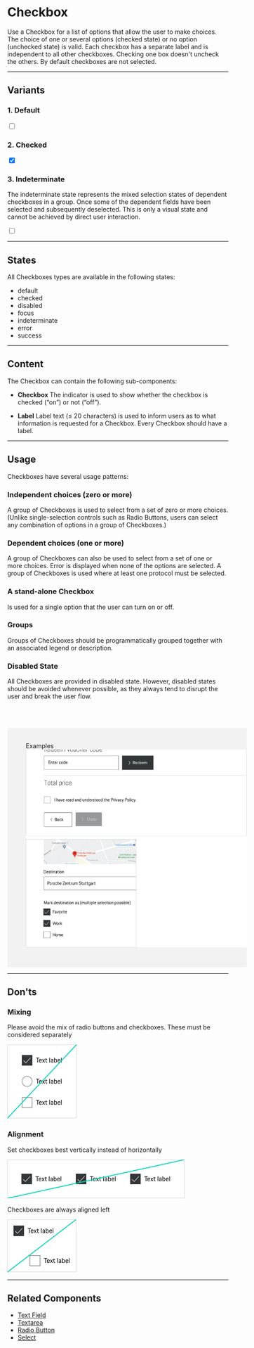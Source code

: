 # Checkbox

Use a Checkbox for a list of options that allow the user to make choices. The choice of one or several options (checked state) or no option (unchecked state) is valid. Each checkbox has a separate label and is independent to all other checkboxes. Checking one box doesn't uncheck the others. By default checkboxes are not selected.

---

## Variants

### 1. Default  

<p-checkbox-wrapper label="Some label"><input type="checkbox" name="some-name"></p-checkbox-wrapper>

### 2. Checked

<p-checkbox-wrapper label="Some label"><input type="checkbox" name="some-name" checked="checked"></p-checkbox-wrapper>

### 3. Indeterminate
The indeterminate state represents the mixed selection states of dependent checkboxes in a group. 
Once some of the dependent fields have been selected and subsequently deselected. 
This is only a visual state and cannot be achieved by direct user interaction.  

<p-checkbox-wrapper label="Some label"><input type="checkbox" name="some-name" class="example-set-to-indeterminate"></p-checkbox-wrapper>

---

## States
 
All Checkboxes types are available in the following states:
 
* default 
* checked
* disabled 
* focus
* indeterminate 
* error 
* success

---

## Content

The Checkbox can contain the following sub-components:

- **Checkbox**
The indicator is used to show whether the checkbox is checked (“on”) or not (“off”).

- **Label**
Label text (≤ 20 characters) is used to inform users as to what information is requested for a Checkbox. Every Checkbox should have a label.

---

## Usage

Checkboxes have several usage patterns:

### Independent choices (zero or more)
A group of Checkboxes is used to select from a set of zero or more choices. (Unlike single-selection controls such as Radio Buttons, users can select any combination of options in a group of Checkboxes.)

### Dependent choices (one or more)
A group of Checkboxes can also be used to select from a set of one or more choices.  Error is displayed when none of the options are selected. A group of Checkboxes is used where at least one protocol must be selected. 

### A stand-alone Checkbox
Is used for a single option that the user can turn on or off.

### Groups
Groups of Checkboxes should be programmatically grouped together with an associated legend or description.

### Disabled State
All Checkboxes are provided in disabled state. However, disabled states should be avoided whenever possible, as they always tend to disrupt the user and break the user flow. 

<div style="background:#F2F2F2; width:100%; margin-top: 64px; padding-top: 32px; padding-left: 42px; padding-bottom: 42px;">
    <p-headline variant="headline-3" tag="h3" style="margin-bottom: 24px;">Examples</p-headline>
    <img src="./assets/form-checkbox-examples.png" alt="Example"/>
</div>

---

## Don'ts

### Mixing

Please avoid the mix of radio buttons and checkboxes. These must be considered separately

![Dont mix buttons](./assets/dont-mix-buttons-checkbox.png)

### Alignment

Set checkboxes best vertically instead of horizontally

![Set checkboxes dont vertically](./assets/dont-alignment-checkbox.png)

Checkboxes are always aligned left

![Example for alignement](./assets/dont-position-checkbox.png)

---
 
## Related Components
 
* [Text Field](#/components/form/text-field)
* [Textarea](#/components/form/textarea)
* [Radio Button](#/components/form/radio-button)
* [Select](#/components/form/select)


<script lang="ts">
  import { Component, Vue } from 'vue-property-decorator';
  
  @Component
  export default class PlaygroundCheckboxWrapperDesign extends Vue {    
    mounted() {
      this.$nextTick(function () {
        const inputs = document.querySelectorAll('.example-set-to-indeterminate');
        inputs.forEach(input => {
          input.indeterminate = true;
        });
      });
    }
  }
</script>
